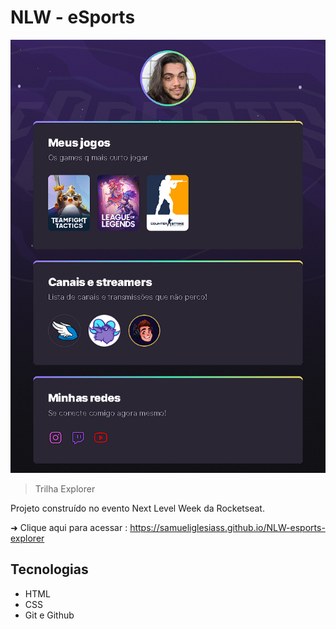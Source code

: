 # NLW - eSports 

![preview](./.github/preview.PNG)

> Trilha Explorer

Projeto construído no evento 
Next Level Week da Rocketseat.

 ➜ Clique aqui para acessar : https://samueliglesiass.github.io/NLW-esports-explorer


## Tecnologias


- HTML
- CSS
- Git e Github
